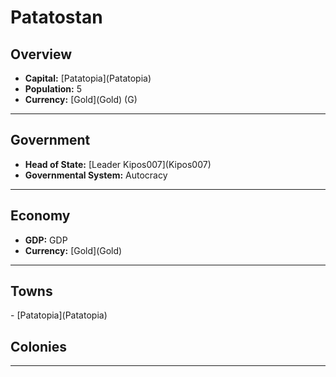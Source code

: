 # <!--NAME-->Patatostan<!--NAME-->

## Overview

- **Capital:** [<!--CAPITAL-->Patatopia<!--CAPITAL-->](<!--CAPITAL-->Patatopia<!--CAPITAL-->)
- **Population:** <!--POPULATION-->5<!--POPULATION-->
- **Currency:** [<!--CURRENCY-->Gold<!--CURRENCY-->](<!--CURRENCY-->Gold<!--CURRENCY-->) (<!--CURRENCY_ABV-->G<!--CURRENCY_ABV-->)

---

## Government

- **Head of State:** [<!--LEADER_TITLE-->Leader Kipos007<!--LEADER_TITLE-->](<!--LEADER-->Kipos007<!--LEADER-->)
- **Governmental System:** <!--GOVERNMENT-->Autocracy<!--GOVERNMENT-->

---

## Economy

- **GDP:** <!--GDP-->GDP<!--GDP-->
- **Currency:** [<!--CURRENCY-->Gold<!--CURRENCY-->](<!--CURRENCY-->Gold<!--CURRENCY-->)

---

## Towns

<!--TOWNS-->- [Patatopia](Patatopia)<!--TOWNS-->

## Colonies

<!--COLONIES--><!--COLONIES-->

---